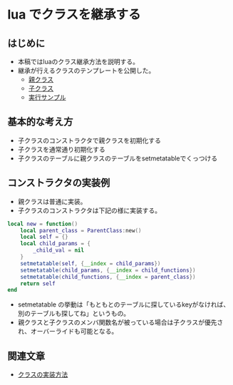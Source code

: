 # lua でクラスを継承する

## はじめに

* 本稿ではluaのクラス継承方法を説明する。
* 継承が行えるクラスのテンプレートを公開した。
	* [親クラス](./parent_class.lua)
	* [子クラス](./child_class.lua)
	* [実行サンプル](./test.lua)

## 基本的な考え方

* 子クラスのコンストラクタで親クラスを初期化する
* 子クラスを通常通り初期化する
* 子クラスのテーブルに親クラスのテーブルをsetmetatableでくっつける

## コンストラクタの実装例

* 親クラスは普通に実装。
* 子クラスのコンストラクタは下記の様に実装する。

```lua
local new = function()
	local parent_class = ParentClass:new()
	local self = {}
	local child_params = {
		_child_val = nil
	}
	setmetatable(self, {__index = child_params})
	setmetatable(child_params, {__index = child_functions})
	setmetatable(child_functions, {__index = parent_class})
	return self
end
```

* setmetatable の挙動は「もともとのテーブルに探しているkeyがなければ、別のテーブルも探してね」というもの。
* 親クラスと子クラスのメンバ関数名が被っている場合は子クラスが優先され、オーバーライドも可能となる。

## 関連文章

* [クラスの実装方法](../how_to_make_class/readme.md)
